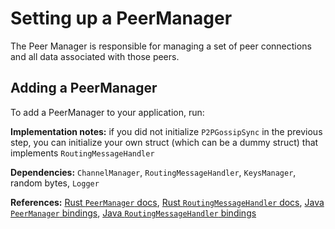 # Setting up a PeerManager

The Peer Manager is responsible for managing a set of peer connections and all data associated with those peers.


## Adding a PeerManager

To add a PeerManager to your application, run:

<CodeSwitcher :languages="{rust:'Rust', kotlin:'Kotlin'}">
  <template v-slot:rust>

  ```rust
  use lightning::ln::peer_handler::{PeerManager};

  let mut ephemeral_bytes = [0; 32];
  rand::thread_rng().fill_bytes(&mut ephemeral_bytes);

  let lightning_msg_handler = MessageHandler {
    chan_handler: &channel_manager,
    route_handler: &gossip_sync,
  };

  let ignoring_custom_msg_handler = IgnoringMessageHandler {};
  let peer_manager = PeerManager::new(
      lightning_msg_handler,
      keys_manager.get_node_secret(),
      &ephemeral_bytes,
      &logger,
      &ignoring_custom_msg_handler,
  );
  ```
  </template>

  <template v-slot:kotlin>
 
  ```java
  import org.ldk.structs.PeerManager
  
  val peerManager: PeerManager = channelManagerConstructor.peer_manager;
  ```

  </template>
</CodeSwitcher>

**Implementation notes:** if you did not initialize `P2PGossipSync` in the previous step, you can initialize your own struct (which can be a dummy struct) that implements `RoutingMessageHandler`

**Dependencies:** `ChannelManager`, `RoutingMessageHandler`, `KeysManager`, random bytes, `Logger`

**References:** [Rust `PeerManager` docs](https://docs.rs/lightning/*/lightning/ln/peer_handler/struct.PeerManager.html), [Rust `RoutingMessageHandler` docs](https://docs.rs/lightning/*/lightning/ln/msgs/trait.RoutingMessageHandler.html), [Java `PeerManager` bindings](https://github.com/lightningdevkit/ldk-garbagecollected/blob/main/src/main/java/org/ldk/structs/PeerManager.java), [Java `RoutingMessageHandler` bindings](https://github.com/lightningdevkit/ldk-garbagecollected/blob/main/src/main/java/org/ldk/structs/RoutingMessageHandler.java)

